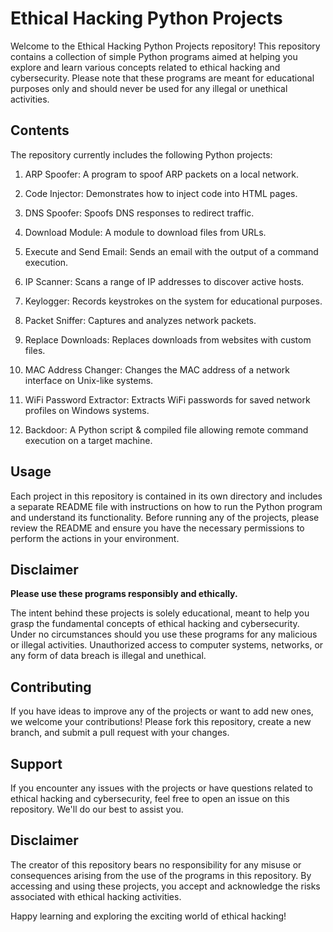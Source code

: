 # Ethical Hacking Python Projects

Welcome to the Ethical Hacking Python Projects repository! This repository contains a collection of simple Python programs aimed at helping you explore and learn various concepts related to ethical hacking and cybersecurity. Please note that these programs are meant for educational purposes only and should never be used for any illegal or unethical activities.

## Contents

The repository currently includes the following Python projects:

1. ARP Spoofer: A program to spoof ARP packets on a local network.

2. Code Injector: Demonstrates how to inject code into HTML pages.

3. DNS Spoofer: Spoofs DNS responses to redirect traffic.

4. Download Module: A module to download files from URLs.

5. Execute and Send Email: Sends an email with the output of a command execution.

6. IP Scanner: Scans a range of IP addresses to discover active hosts.

7. Keylogger: Records keystrokes on the system for educational purposes.

8. Packet Sniffer: Captures and analyzes network packets.

9. Replace Downloads: Replaces downloads from websites with custom files.

10. MAC Address Changer: Changes the MAC address of a network interface on Unix-like systems.
  
11. WiFi Password Extractor: Extracts WiFi passwords for saved network profiles on Windows systems.

12. Backdoor: A Python script & compiled file allowing remote command execution on a target machine.

## Usage

Each project in this repository is contained in its own directory and includes a separate README file with instructions on how to run the Python program and understand its functionality. Before running any of the projects, please review the README and ensure you have the necessary permissions to perform the actions in your environment.

## Disclaimer

**Please use these programs responsibly and ethically.**

The intent behind these projects is solely educational, meant to help you grasp the fundamental concepts of ethical hacking and cybersecurity. Under no circumstances should you use these programs for any malicious or illegal activities. Unauthorized access to computer systems, networks, or any form of data breach is illegal and unethical.

## Contributing

If you have ideas to improve any of the projects or want to add new ones, we welcome your contributions! Please fork this repository, create a new branch, and submit a pull request with your changes.

## Support

If you encounter any issues with the projects or have questions related to ethical hacking and cybersecurity, feel free to open an issue on this repository. We'll do our best to assist you.

## Disclaimer

The creator of this repository bears no responsibility for any misuse or consequences arising from the use of the programs in this repository. By accessing and using these projects, you accept and acknowledge the risks associated with ethical hacking activities.

Happy learning and exploring the exciting world of ethical hacking!

